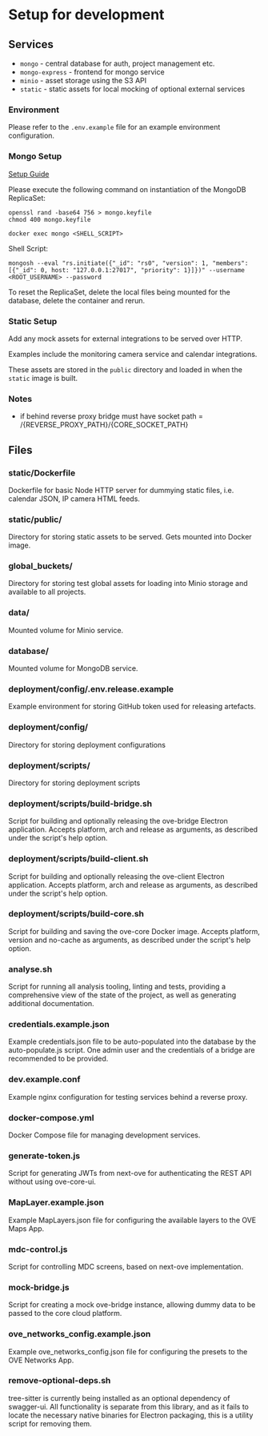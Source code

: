 # Setup for development

## Services

- ```mongo``` - central database for auth, project management etc.
- ```mongo-express``` - frontend for mongo service
- ```minio``` - asset storage using the S3 API
- ```static``` - static assets for local mocking of optional external services

### Environment

Please refer to the ```.env.example``` file for an example environment
configuration.

### Mongo Setup

[Setup Guide](!https://www.mongodb.com/docs/manual/tutorial/deploy-replica-set-with-keyfile-access-control/)

Please execute the following command on instantiation of the MongoDB ReplicaSet:

```shell
openssl rand -base64 756 > mongo.keyfile
chmod 400 mongo.keyfile
```

```shell
docker exec mongo <SHELL_SCRIPT>
```

Shell Script:

```shell
mongosh --eval "rs.initiate({"_id": "rs0", "version": 1, "members": [{"_id": 0, host: "127.0.0.1:27017", "priority": 1}]})" --username <ROOT_USERNAME> --password
```

To reset the ReplicaSet, delete the local files being mounted for the database,
delete the container and rerun.

### Static Setup

Add any mock assets for external integrations to be served over HTTP.

Examples include the monitoring camera service and calendar integrations.

These assets are stored in the ```public``` directory and loaded in when
the ```static``` image is built.

### Notes

- if behind reverse proxy bridge must have socket path =
  /{REVERSE_PROXY_PATH}/{CORE_SOCKET_PATH}

## Files

### static/Dockerfile

Dockerfile for basic Node HTTP server for dummying static files, i.e. calendar
JSON, IP camera HTML feeds.

### static/public/

Directory for storing static assets to be served. Gets mounted into Docker
image.

### global_buckets/

Directory for storing test global assets for loading into Minio storage and
available to all projects.

### data/

Mounted volume for Minio service.

### database/

Mounted volume for MongoDB service.

### deployment/config/.env.release.example

Example environment for storing GitHub token used for releasing artefacts.

### deployment/config/

Directory for storing deployment configurations

### deployment/scripts/

Directory for storing deployment scripts

### deployment/scripts/build-bridge.sh

Script for building and optionally releasing the ove-bridge Electron
application. Accepts platform, arch and release as arguments, as described under
the script's help option.

### deployment/scripts/build-client.sh

Script for building and optionally releasing the ove-client Electron
application. Accepts platform, arch and release as arguments, as described under
the script's help option.

### deployment/scripts/build-core.sh

Script for building and saving the ove-core Docker image. Accepts platform,
version and no-cache as arguments, as described under the script's help option.

### analyse.sh

Script for running all analysis tooling, linting and tests, providing a
comprehensive view of the state of the project, as well as generating additional
documentation.

### credentials.example.json

Example credentials.json file to be auto-populated into the database by the
auto-populate.js script. One admin user and the credentials of a bridge are
recommended to be provided.

### dev.example.conf

Example nginx configuration for testing services behind a reverse proxy.

### docker-compose.yml

Docker Compose file for managing development services.

### generate-token.js

Script for generating JWTs from next-ove for authenticating the REST API without
using ove-core-ui.

### MapLayer.example.json

Example MapLayers.json file for configuring the available layers to the OVE Maps
App.

### mdc-control.js

Script for controlling MDC screens, based on next-ove implementation.

### mock-bridge.js

Script for creating a mock ove-bridge instance, allowing dummy data to be passed
to the core cloud platform.

### ove_networks_config.example.json

Example ove_networks_config.json file for configuring the presets to the OVE
Networks App.

### remove-optional-deps.sh

tree-sitter is currently being installed as an optional dependency of
swagger-ui. All functionality is separate from this library, and as it fails to
locate the necessary native binaries for Electron packaging, this is a utility
script for removing them.
